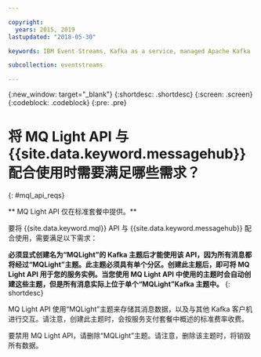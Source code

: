 ```yaml
---

copyright:
  years: 2015, 2019
lastupdated: "2018-05-30"

keywords: IBM Event Streams, Kafka as a service, managed Apache Kafka

subcollection: eventstreams

---
```


{:new_window: target="_blank"}
{:shortdesc: .shortdesc}
{:screen: .screen}
{:codeblock: .codeblock}
{:pre: .pre}

# 将 MQ Light API 与 {{site.data.keyword.messagehub}} 配合使用时需要满足哪些需求？
{: #mql_api_reqs}

<!-- 30/10/18: info moved to eventstreams075.md because of doc app changes -->
** MQ Light API 仅在标准套餐中提供。**
<br/>

要将 {{site.data.keyword.mql}} API 与 {{site.data.keyword.messagehub}} 配合使用，需要满足以下需求： 

**必须显式创建名为“MQLight”的 Kafka 主题后才能使用该 API，因为所有消息都将经过“MQLight”主题。此主题必须具有单个分区。创建此主题后，即可将 MQ Light API 用于您的服务实例。当您使用 MQ Light API 中使用的主题时会自动创建这些主题，但是所有消息实际上位于单个“MQLight”Kafka 主题中。**
{: shortdesc}

MQ Light API 使用“MQLight”主题来存储其消息数据，以及与其他 Kafka 客户机进行交互。请注意，创建此主题时，会按服务支付套餐中概述的标准费率收费。

要禁用 MQ Light API，请删除“MQLight”主题。请注意，删除该主题时，将销毁所有数据。
